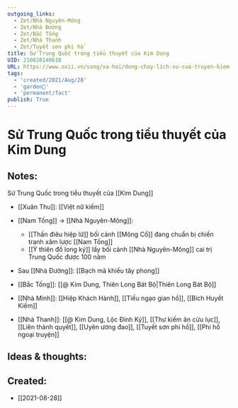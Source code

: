 ```yaml
---
outgoing_links:
  - Zet/Nhà Nguyên-Mông
  - Zet/Nhà Đường
  - Zet/Bắc Tống
  - Zet/Nhà Thanh
  - Zet/Tuyết sơn phi hồ
title: Sử Trung Quốc trong tiểu thuyết của Kim Dung
UID: 210828140618
URL: https://www.oxii.vn/song/xa-hoi/dong-chay-lich-su-cua-truyen-kiem-hiep-kim-dung-anh-em-nen-biet-11195.html
tags:
  - 'created/2021/Aug/28'
  - 'garden🏡'
  - 'permanent/fact'
publish: True
---
```

# Sử Trung Quốc trong tiểu thuyết của Kim Dung

## Notes:

Sử Trung Quốc trong tiểu thuyết của [[Kim Dung]]

- [[Xuân Thu]]: [[Việt nữ kiếm]]

- [[Nam Tống]] -> [[Nhà Nguyên-Mông]]:
	- [[Thần điêu hiệp lữ]] bối cảnh [[Mông Cổ]] đang chuẩn bị chiến tranh xâm lược [[Nam Tống]]
	- [[Ỷ thiên đồ long ký]] lấy bối cảnh [[Nhà Nguyên-Mông]] cai trị Trung Quốc được 100 năm

- Sau [[Nhà Đường]]: [[Bạch mã khiếu tây phong]]

- [[Bắc Tống]]: [[@ Kim Dung, Thiên Long Bát Bộ|Thiên Long Bát Bộ]]

- [[Nhà Minh]]: [[Hiệp Khách Hành]], [[Tiếu ngạo gian hồ]], [[Bích Huyết Kiếm]]

- [[Nhà Thanh]]: [[@ Kim Dung, Lộc Đỉnh Ký]], [[Thư kiếm ân cừu lục]], [[Liên thành quyết]], [[Uyên ương đao]], [[Tuyết sơn phi hồ]], [[Phi hồ ngoại truyện]] 


## Ideas & thoughts:
## Created:
- [[2021-08-28]]
